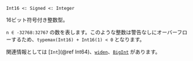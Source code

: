 ```
Int16 <: Signed <: Integer
```

16ビット符号付き整数型。

`n ∈ -32768:32767` の数を表します。このような整数は警告なしにオーバーフローするため、`typemax(Int16) + Int16(1) < 0` となります。

関連情報としては [`Int`](@ref Int64)、[`widen`](@ref)、[`BigInt`](@ref) があります。
